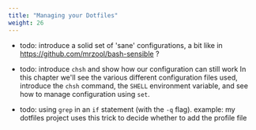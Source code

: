 ```yaml
---
title: "Managing your Dotfiles"
weight: 26
---
```


- todo: introduce a solid set of 'sane' configurations, a bit like in https://github.com/mrzool/bash-sensible ?
- todo: introduce `chsh` and show how our configuration can still work
In this chapter we'll see the various different configuration files used, introduce the `chsh` command, the `SHELL` environment variable, and see how to manage configuration using `set`.

- todo: using `grep` in an `if` statement (with the `-q` flag). example: my dotfiles project uses this trick to decide whether to add the profile file
